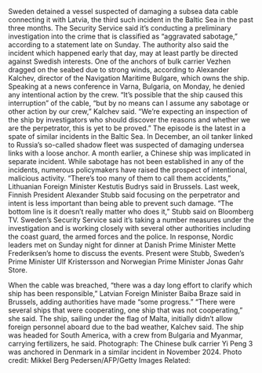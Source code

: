 Sweden detained a vessel suspected of damaging a subsea data cable connecting it with Latvia, the third such incident in the Baltic Sea in the past three months.
The Security Service said it’s conducting a preliminary investigation into the crime that is classified as “aggravated sabotage,” according to a statement late on Sunday. The authority also said the incident which happened early that day, may at least partly be directed against Swedish interests.
One of the anchors of bulk carrier Vezhen dragged on the seabed due to strong winds, according to Alexander Kalchev, director of the Navigation Maritime Bulgare, which owns the ship. Speaking at a news conference in Varna, Bulgaria, on Monday, he denied any intentional action by the crew.
“It’s possible that the ship caused this interruption” of the cable, “but by no means can I assume any sabotage or other action by our crew,” Kalchev said. “We’re expecting an inspection of the ship by investigators who should discover the reasons and whether we are the perpetrator, this is yet to be proved.”
The episode is the latest in a spate of similar incidents in the Baltic Sea. In December, an oil tanker linked to Russia’s so-called shadow fleet was suspected of damaging undersea links with a loose anchor. A month earlier, a Chinese ship was implicated in separate incident.
While sabotage has not been established in any of the incidents, numerous policymakers have raised the prospect of intentional, malicious activity.
“There’s too many of them to call them accidents,” Lithuanian Foreign Minister Kestutis Budrys said in Brussels.
Last week, Finnish President Alexander Stubb said focusing on the perpetrator and intent is less important than being able to prevent such damage.
“The bottom line is it doesn’t really matter who does it,” Stubb said on Bloomberg TV.
Sweden’s Security Service said it’s taking a number measures under the investigation and is working closely with several other authorities including the coast guard, the armed forces and the police.
In response, Nordic leaders met on Sunday night for dinner at Danish Prime Minister Mette Frederiksen’s home to discuss the events. Present were Stubb, Sweden’s Prime Minister Ulf Kristersson and Norwegian Prime Minister Jonas Gahr Store.

When the cable was breached, “there was a day long effort to clarify which ship has been responsible,” Latvian Foreign Minister Baiba Braze said in Brussels, adding authorities have made “some progress.”
“There were several ships that were cooperating, one ship that was not cooperating,” she said.
The ship, sailing under the flag of Malta, initially didn’t allow foreign personnel aboard due to the bad weather, Kalchev said. The ship was headed for South America, with a crew from Bulgaria and Myanmar, carrying fertilizers, he said.
Photograph: The Chinese bulk carrier Yi Peng 3 was anchored in Denmark in a similar incident in November 2024. Photo credit: Mikkel Berg Pedersen/AFP/Getty Images
Related: